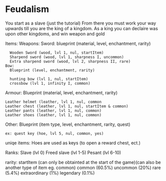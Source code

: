 Feudalism
=======

You start as a slave (just the tutorial)
From there you must work your way upwards till you are the king of a kingdom.
As a king you can declaire was upon other kingdoms, and win weapon and gold

Items:
  Weapons:
    Sword:
      blueprint (material, level, enchantment, rarity)
      
      Wooden Sword (wood, lvl 1, nul, startItem)
      Sharpend sword (wood, lvl 1, sharpness I, uncommon)
      Extra sharpend sword (wood, lvl 2, sharpness II, rare)
    Bow:
      Blueprint (level, enchantment, rarity)
      
      hunting bow (lvl 1, nul, startItem)
      crossbow (lvl 1, infinity I, common)
      
  Armour:
    Blueprint (material, level, enchantment, rarity)
    
    Leather helmet (leather, lvl 1, nul, common
    Leather chest (leather, lvl 1, nul, startItem & common)
    Leather pants (leather, lvl 1, nul, common)
    Leather shoes (leather, lvl 1, nul, common)
    
  Other:
    Blueprint (item type, level, enchantment, rarity, quest)
    
    ex: quest key (hoe, lvl 5, nul, common, yes)
    
uniqe items: 
  Hoes are used as keys (to open a reward chest, ect.)

Ranks:
Slave (lvl 0)
Freed slave (lvl 1-5)
Pesant (lvl 6-10)

rarity:
  startItem (can only be obtainted at the start of the game)(can also be another type of item eg. common)
  common (60.5%)
  uncommon (20%)
  rare (5.4%)
  extraordinary (1%)
  legendary (0.1%)
  
